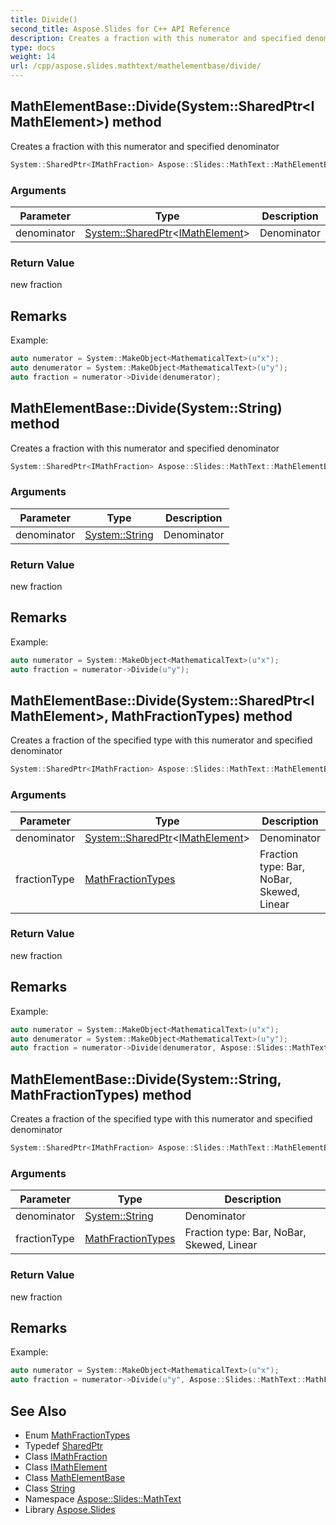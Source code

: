 ```yaml
---
title: Divide()
second_title: Aspose.Slides for C++ API Reference
description: Creates a fraction with this numerator and specified denominator
type: docs
weight: 14
url: /cpp/aspose.slides.mathtext/mathelementbase/divide/
---
```

## MathElementBase::Divide(System::SharedPtr\<IMathElement\>) method


Creates a fraction with this numerator and specified denominator

```cpp
System::SharedPtr<IMathFraction> Aspose::Slides::MathText::MathElementBase::Divide(System::SharedPtr<IMathElement> denominator) override
```


### Arguments

| Parameter | Type | Description |
| --- | --- | --- |
| denominator | [System::SharedPtr](../../../system/sharedptr/)\<[IMathElement](../../imathelement/)\> | Denominator |

### Return Value

new fraction
## Remarks



Example: 
```cpp
auto numerator = System::MakeObject<MathematicalText>(u"x");
auto denumerator = System::MakeObject<MathematicalText>(u"y");
auto fraction = numerator->Divide(denumerator);
```

## MathElementBase::Divide(System::String) method


Creates a fraction with this numerator and specified denominator

```cpp
System::SharedPtr<IMathFraction> Aspose::Slides::MathText::MathElementBase::Divide(System::String denominator) override
```


### Arguments

| Parameter | Type | Description |
| --- | --- | --- |
| denominator | [System::String](../../../system/string/) | Denominator |

### Return Value

new fraction
## Remarks



Example: 
```cpp
auto numerator = System::MakeObject<MathematicalText>(u"x");
auto fraction = numerator->Divide(u"y");
```

## MathElementBase::Divide(System::SharedPtr\<IMathElement\>, MathFractionTypes) method


Creates a fraction of the specified type with this numerator and specified denominator

```cpp
System::SharedPtr<IMathFraction> Aspose::Slides::MathText::MathElementBase::Divide(System::SharedPtr<IMathElement> denominator, MathFractionTypes fractionType) override
```


### Arguments

| Parameter | Type | Description |
| --- | --- | --- |
| denominator | [System::SharedPtr](../../../system/sharedptr/)\<[IMathElement](../../imathelement/)\> | Denominator |
| fractionType | [MathFractionTypes](../../mathfractiontypes/) | Fraction type: Bar, NoBar, Skewed, Linear |

### Return Value

new fraction
## Remarks



Example: 
```cpp
auto numerator = System::MakeObject<MathematicalText>(u"x");
auto denumerator = System::MakeObject<MathematicalText>(u"y");
auto fraction = numerator->Divide(denumerator, Aspose::Slides::MathText::MathFractionTypes::Linear);
```

## MathElementBase::Divide(System::String, MathFractionTypes) method


Creates a fraction of the specified type with this numerator and specified denominator

```cpp
System::SharedPtr<IMathFraction> Aspose::Slides::MathText::MathElementBase::Divide(System::String denominator, MathFractionTypes fractionType) override
```


### Arguments

| Parameter | Type | Description |
| --- | --- | --- |
| denominator | [System::String](../../../system/string/) | Denominator |
| fractionType | [MathFractionTypes](../../mathfractiontypes/) | Fraction type: Bar, NoBar, Skewed, Linear |

### Return Value

new fraction
## Remarks



Example: 
```cpp
auto numerator = System::MakeObject<MathematicalText>(u"x");
auto fraction = numerator->Divide(u"y", Aspose::Slides::MathText::MathFractionTypes::Linear);
```

## See Also

* Enum [MathFractionTypes](../mathfractiontypes/)
* Typedef [SharedPtr](../../system/sharedptr/)
* Class [IMathFraction](../imathfraction/)
* Class [IMathElement](../imathelement/)
* Class [MathElementBase](./)
* Class [String](../../system/string/)
* Namespace [Aspose::Slides::MathText](../)
* Library [Aspose.Slides](../../)